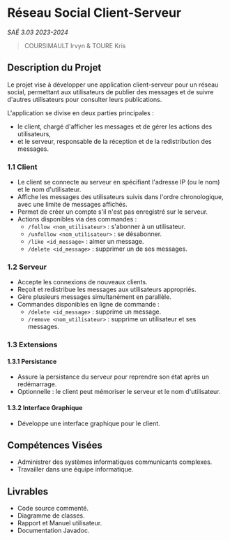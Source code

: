 # Réseau Social Client-Serveur

*SAÉ 3.03 2023-2024*
> COURSIMAULT Irvyn & TOURE Kris


## Description du Projet
Le projet vise à développer une application client-serveur pour un réseau social, permettant aux utilisateurs de publier des messages et de suivre d'autres utilisateurs pour consulter leurs publications.

L'application se divise en deux parties principales :
- le client, chargé d'afficher les messages et de gérer les actions des utilisateurs,
- et le serveur, responsable de la réception et de la redistribution des messages.

### 1.1 Client
- Le client se connecte au serveur en spécifiant l'adresse IP (ou le nom) et le nom d'utilisateur.
- Affiche les messages des utilisateurs suivis dans l'ordre chronologique, avec une limite de messages affichés.
- Permet de créer un compte s'il n'est pas enregistré sur le serveur.
- Actions disponibles via des commandes :
  - `/follow <nom_utilisateur>` : s'abonner à un utilisateur.
  - `/unfollow <nom_utilisateur>` : se désabonner.
  - `/like <id_message>` : aimer un message.
  - `/delete <id_message>` : supprimer un de ses messages.

### 1.2 Serveur
- Accepte les connexions de nouveaux clients.
- Reçoit et redistribue les messages aux utilisateurs appropriés.
- Gère plusieurs messages simultanément en parallèle.
- Commandes disponibles en ligne de commande :
  - `/delete <id_message>` : supprime un message.
  - `/remove <nom_utilisateur>` : supprime un utilisateur et ses messages.

### 1.3 Extensions
#### 1.3.1 Persistance
- Assure la persistance du serveur pour reprendre son état après un redémarrage.
- Optionnelle : le client peut mémoriser le serveur et le nom d'utilisateur.

#### 1.3.2 Interface Graphique
- Développe une interface graphique pour le client.

## Compétences Visées
- Administrer des systèmes informatiques communicants complexes.
- Travailler dans une équipe informatique.

## Livrables
- Code source commenté.
- Diagramme de classes.
- Rapport et Manuel utilisateur.
- Documentation Javadoc.
